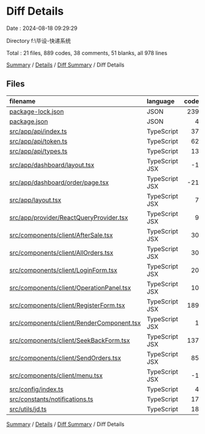 # Diff Details

Date : 2024-08-18 09:29:29

Directory f:\\毕设-快递系统

Total : 21 files,  889 codes, 38 comments, 51 blanks, all 978 lines

[Summary](results.md) / [Details](details.md) / [Diff Summary](diff.md) / Diff Details

## Files
| filename | language | code | comment | blank | total |
| :--- | :--- | ---: | ---: | ---: | ---: |
| [package-lock.json](/package-lock.json) | JSON | 239 | 0 | 0 | 239 |
| [package.json](/package.json) | JSON | 4 | 0 | 0 | 4 |
| [src/app/api/index.ts](/src/app/api/index.ts) | TypeScript | 37 | 0 | 9 | 46 |
| [src/app/api/token.ts](/src/app/api/token.ts) | TypeScript | 62 | 0 | 11 | 73 |
| [src/app/api/types.ts](/src/app/api/types.ts) | TypeScript | 13 | 0 | 3 | 16 |
| [src/app/dashboard/layout.tsx](/src/app/dashboard/layout.tsx) | TypeScript JSX | -1 | 0 | 0 | -1 |
| [src/app/dashboard/order/page.tsx](/src/app/dashboard/order/page.tsx) | TypeScript JSX | -21 | 0 | -3 | -24 |
| [src/app/layout.tsx](/src/app/layout.tsx) | TypeScript JSX | 7 | 0 | 0 | 7 |
| [src/app/provider/ReactQueryProvider.tsx](/src/app/provider/ReactQueryProvider.tsx) | TypeScript JSX | 9 | 0 | 5 | 14 |
| [src/components/client/AfterSale.tsx](/src/components/client/AfterSale.tsx) | TypeScript JSX | 30 | 0 | 4 | 34 |
| [src/components/client/AllOrders.tsx](/src/components/client/AllOrders.tsx) | TypeScript JSX | 30 | 0 | 4 | 34 |
| [src/components/client/LoginForm.tsx](/src/components/client/LoginForm.tsx) | TypeScript JSX | 20 | 1 | 0 | 21 |
| [src/components/client/OperationPanel.tsx](/src/components/client/OperationPanel.tsx) | TypeScript JSX | 10 | 0 | -1 | 9 |
| [src/components/client/RegisterForm.tsx](/src/components/client/RegisterForm.tsx) | TypeScript JSX | 189 | 34 | 7 | 230 |
| [src/components/client/RenderComponent.tsx](/src/components/client/RenderComponent.tsx) | TypeScript JSX | 1 | 0 | 1 | 2 |
| [src/components/client/SeekBackForm.tsx](/src/components/client/SeekBackForm.tsx) | TypeScript JSX | 137 | 2 | 1 | 140 |
| [src/components/client/SendOrders.tsx](/src/components/client/SendOrders.tsx) | TypeScript JSX | 85 | 1 | 2 | 88 |
| [src/components/client/menu.tsx](/src/components/client/menu.tsx) | TypeScript JSX | -1 | 0 | 0 | -1 |
| [src/config/index.ts](/src/config/index.ts) | TypeScript | 4 | 0 | 1 | 5 |
| [src/constants/notifications.ts](/src/constants/notifications.ts) | TypeScript | 17 | 0 | 5 | 22 |
| [src/utils/jd.ts](/src/utils/jd.ts) | TypeScript | 18 | 0 | 2 | 20 |

[Summary](results.md) / [Details](details.md) / [Diff Summary](diff.md) / Diff Details